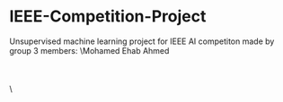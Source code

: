 # IEEE-Competition-Project
Unsupervised machine learning project for IEEE AI competiton made by group 3 members:
\Mohamed Ehab Ahmed
\
\
\
\
\
